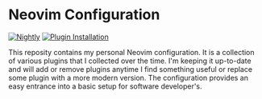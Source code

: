 # Neovim Configuration

[![Nightly](https://github-drone.code-ape.dev/api/badges/TumbleOwlee/neovim-config/status.svg?ref=refs/tags/nightly)](https://github-drone.code-ape.dev/TumbleOwlee/neovim-config) [![Plugin Installation](https://github.com/TumbleOwlee/neovim-config/actions/workflows/cache.yml/badge.svg)](https://github.com/TumbleOwlee/neovim-config/actions/workflows/cache.yml)

This reposity contains my personal Neovim configuration. It is a collection of various plugins that I collected over the time. I'm keeping it up-to-date and will add or remove plugins anytime I find something useful or replace some plugin with a more modern version. 
The configuration provides an easy entrance into a basic setup for software developer's.
